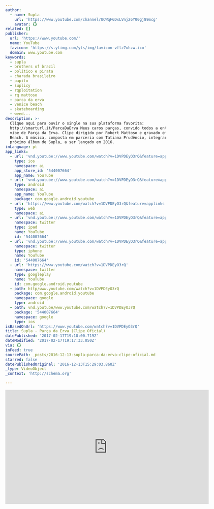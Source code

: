 ```yaml
---
author:
  - name: Supla
    url: 'https://www.youtube.com/channel/UCWqF6DxLVnj26Y00gj89mcg'
    avatar: {}
related: []
publisher:
  url: 'https://www.youtube.com/'
  name: YouTube
  favicon: 'https://s.ytimg.com/yts/img/favicon-vflz7uhzw.ico'
  domain: www.youtube.com
keywords:
  - supla
  - brothers of brazil
  - político e pirata
  - charada brasileiro
  - papito
  - suplicy
  - rqploitation
  - rq mattoso
  - parca da erva
  - venice beach
  - skateboarding
  - weed...
description: >-
  Clique aqui para ouvir o single na sua plataforma favorita:
  http://smarturl.it/ParcaDaErva Meus caros parças, convido todos a entrarem na
  vibe de Parça da Erva. Clipe dirigido por Robert Mattoso e gravado em Venice
  Beach. A música, composta em parceria com Tatiana Prudêncio, integrará o
  próximo álbum de Supla, a ser lançado em 2016.
inLanguage: pt
app_links:
  - url: 'vnd.youtube://www.youtube.com/watch?v=1DVPDEyO3rQ&feature=applinks'
    type: ios
    namespace: ai
    app_store_id: '544007664'
    app_name: YouTube
  - url: 'vnd.youtube://www.youtube.com/watch?v=1DVPDEyO3rQ&feature=applinks'
    type: android
    namespace: ai
    app_name: YouTube
    package: com.google.android.youtube
  - url: 'https://www.youtube.com/watch?v=1DVPDEyO3rQ&feature=applinks'
    type: web
    namespace: ai
  - url: 'vnd.youtube://www.youtube.com/watch?v=1DVPDEyO3rQ&feature=applinks'
    namespace: twitter
    type: ipad
    name: YouTube
    id: '544007664'
  - url: 'vnd.youtube://www.youtube.com/watch?v=1DVPDEyO3rQ&feature=applinks'
    namespace: twitter
    type: iphone
    name: YouTube
    id: '544007664'
  - url: 'https://www.youtube.com/watch?v=1DVPDEyO3rQ'
    namespace: twitter
    type: googleplay
    name: YouTube
    id: com.google.android.youtube
  - path: http/www.youtube.com/watch?v=1DVPDEyO3rQ
    package: com.google.android.youtube
    namespace: google
    type: android
  - path: vnd.youtube/www.youtube.com/watch?v=1DVPDEyO3rQ
    package: '544007664'
    namespace: google
    type: ios
isBasedOnUrl: 'https://www.youtube.com/watch?v=1DVPDEyO3rQ'
title: Supla - Parça da Erva (Clipe Oficial)
datePublished: '2017-02-17T19:18:00.719Z'
dateModified: '2017-02-17T19:17:33.050Z'
via: {}
inFeed: true
sourcePath: _posts/2016-12-13-supla-parca-da-erva-clipe-oficial.md
starred: false
datePublishedOriginal: '2016-12-13T15:29:03.860Z'
_type: VideoObject
_context: 'http://schema.org'

---
```

<iframe src="https://cdn.embedly.com/widgets/media.html?src=https%3A%2F%2Fwww.youtube.com%2Fembed%2F1DVPDEyO3rQ%3Ffeature%3Doembed&amp;url=http%3A%2F%2Fwww.youtube.com%2Fwatch%3Fv%3D1DVPDEyO3rQ&amp;image=https%3A%2F%2Fi.ytimg.com%2Fvi%2F1DVPDEyO3rQ%2Fhqdefault.jpg&amp;key=b7d04c9b404c499eba89ee7072e1c4f7&amp;type=text%2Fhtml&amp;schema=youtube" width="640" height="360" scrolling="no" frameborder="0" allowfullscreen="" style=""></iframe>